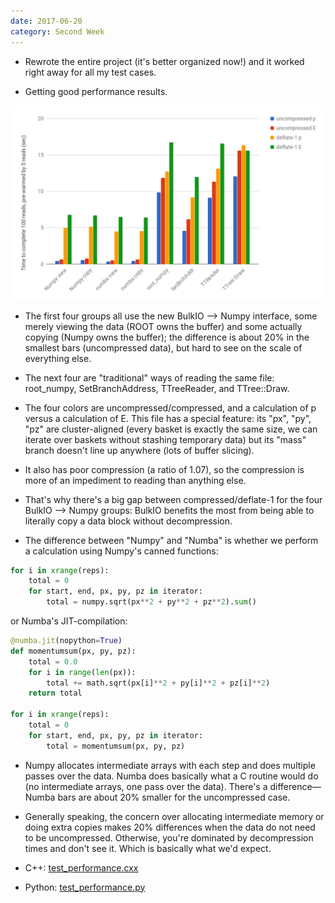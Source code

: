 ```yaml
---
date: 2017-06-20
category: Second Week
---
```


   * Rewrote the entire project (it's better organized now!) and it worked right away for all my test cases.

   * Getting good performance results.

![performance](/data/chart.png)

   * The first four groups all use the new BulkIO --> Numpy interface, some merely viewing the data (ROOT owns the buffer) and some actually copying (Numpy owns the buffer); the difference is about 20% in the smallest bars (uncompressed data), but hard to see on the scale of everything else.

   * The next four are "traditional" ways of reading the same file: root_numpy, SetBranchAddress, TTreeReader, and TTree::Draw.

   * The four colors are uncompressed/compressed, and a calculation of p versus a calculation of E. This file has a special feature: its "px", "py", "pz" are cluster-aligned (every basket is exactly the same size, we can iterate over baskets without stashing temporary data) but its "mass" branch doesn't line up anywhere (lots of buffer slicing).

   * It also has poor compression (a ratio of 1.07), so the compression is more of an impediment to reading than anything else.

   * That's why there's a big gap between compressed/deflate-1 for the four BulkIO --> Numpy groups: BulkIO benefits the most from being able to literally copy a data block without decompression.

   * The difference between "Numpy" and "Numba" is whether we perform a calculation using Numpy's canned functions:

```python
for i in xrange(reps):
    total = 0
    for start, end, px, py, pz in iterator:
        total = numpy.sqrt(px**2 + py**2 + pz**2).sum()
```

or Numba's JIT-compilation:

```python
@numba.jit(nopython=True)
def momentumsum(px, py, pz):
    total = 0.0
    for i in range(len(px)):
        total += math.sqrt(px[i]**2 + py[i]**2 + pz[i]**2)
    return total

for i in xrange(reps):
    total = 0
    for start, end, px, py, pz in iterator:
        total = momentumsum(px, py, pz)
```

   * Numpy allocates intermediate arrays with each step and does multiple passes over the data. Numba does basically what a C routine would do (no intermediate arrays, one pass over the data). There's a difference— Numba bars are about 20% smaller for the uncompressed case.

   * Generally speaking, the concern over allocating intermediate memory or doing extra copies makes 20% differences when the data do not need to be uncompressed. Otherwise, you're dominated by decompression times and don't see it. Which is basically what we'd expect.

   * C++: [test_performance.cxx](https://github.com/jpivarski/root/blob/root-bulkapi-fastread-v2/develop_tbranchnumpy/test_performance.cxx)

   * Python: [test_performance.py](https://github.com/jpivarski/root/blob/root-bulkapi-fastread-v2/develop_tbranchnumpy/test_performance.py)
